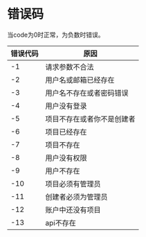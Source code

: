 # 错误码

当code为0时正常，为负数时错误。  

| 错误代码 | 原因                     |
|---------|--------------------------|
| -1      | 请求参数不合法           |
| -2      | 用户名或邮箱已经存在     |
| -3      | 用户名不存在或者密码错误 |
| -4      | 用户没有登录             |
| -5      | 项目不存在或者你不是创建者|
| -6      | 项目已经存在             |
| -7      | 项目不存在               |
| -8      | 用户没有权限             |
| -9      | 用户不存在               |
| -10     | 项目必须有管理员         |
| -11     | 创建者必须为管理员       |
| -12     | 账户中还没有项目         |
| -13     | api不存在                |
